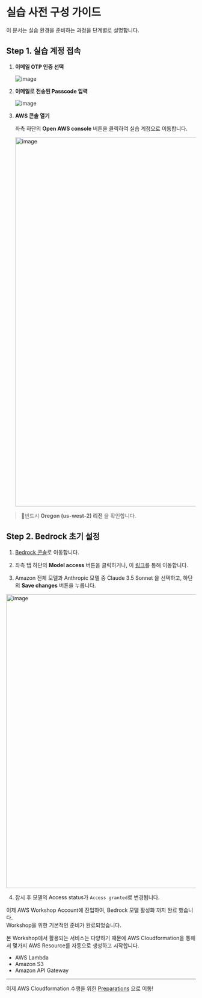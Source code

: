 # 실습 사전 구성 가이드

이 문서는 실습 환경을 준비하는 과정을 단계별로 설명합니다.


## Step 1. 실습 계정 접속

1. **이메일 OTP 인증 선택**

   ![image](https://github.com/user-attachments/assets/8bdaf9d8-18a8-4f35-9db8-c71b86b7014c)


3. **이메일로 전송된 Passcode 입력**

   ![image](https://github.com/user-attachments/assets/94f045f2-173b-44c3-ac70-e9372d19b8de)

5. **AWS 콘솔 열기**

   좌측 하단의 **Open AWS console** 버튼을 클릭하여 실습 계정으로 이동합니다.

   <img width="980" alt="image" src="https://github.com/user-attachments/assets/8ad565eb-df82-46a8-8ea1-0a69e60670ef" />

> 🚩반드시 **Oregon (us-west-2) 리전** 을 확인합니다.

## Step 2. Bedrock 초기 설정

1. [Bedrock 콘솔](https://us-west-2.console.aws.amazon.com/bedrock/home?region=us-west-2#/)로 이동합니다.

2. 좌측 탭 하단의 **Model access** 버튼을 클릭하거나, 이 [링크](https://us-west-2.console.aws.amazon.com/bedrock/home?region=us-west-2#/modelaccess)를 통해 이동합니다.

3. Amazon 전체 모델과 Anthropic 모델 중 Claude 3.5 Sonnet 을 선택하고, 하단의 **Save changes** 버튼을 누릅니다.
 <img width="780" alt="image" src="https://github.com/user-attachments/assets/72c6b276-5201-4dde-b313-b84cff0a0eb9" />

4. 잠시 후 모델의 Access status가 `Access granted`로 변경됩니다.

이제 AWS Workshop Account에 진입하여, Bedrock 모델 활성화 까지 완료 했습니다.<br>
Workshop을 위한 기본적인 준비가 완료되었습니다.<br>

본 Workshop에서 활용되는 서비스는 다양하기 때문에 AWS Cloudformation을 통해서 몇가지 AWS Resource를 자동으로 생성하고 시작합니다.<br>
- AWS Lambda
- Amazon S3
- Amazon API Gateway

---

이제 AWS Cloudformation 수행을 위한 [Preparations](cloudformation/README.md) 으로 이동!
